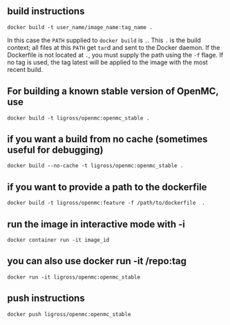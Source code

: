 ## build instructions
```
docker build -t user_name/image_name:tag_name .
```
In this case the `PATH` supplied to `docker build` is `.`. This `.` is the build context; all files at this `PATH` get `tar`d and sent to the Docker daemon. If the Dockerfile is not located at `.`, you must supply the path using the `-f` flage. If no tag is used, the tag latest will be applied to the image with the most recent build.
## For building a known stable version of OpenMC, use
```
docker build -t ligross/openmc:openmc_stable .
```
## if you want a build from no cache (sometimes useful for debugging)
```
docker build --no-cache -t ligross/openmc:openmc_stable .
```
## if you want to provide a path to the dockerfile
```
docker build -t ligross/openmc:feature -f /path/to/dockerfile  .
```
## run the image in interactive mode with -i
```
docker container run -it image_id
```
## you can also use docker run -it <user>/repo:tag
```
docker run -it ligross/openmc:openmc_stable
```
## push instructions
```
docker push ligross/openmc:openmc_stable
```
